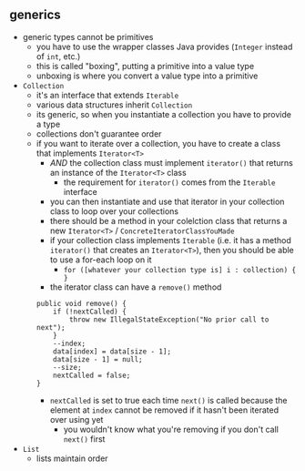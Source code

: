 ## generics
- generic types cannot be primitives
    - you have to use the wrapper classes Java provides (`Integer` instead of `int`, etc.)
    - this is called "boxing", putting a primitive into a value type
    - unboxing is where you convert a value type into a primitive
- `Collection`
    - it's an interface that extends `Iterable`
    - various data structures inherit `Collection`
    - its generic, so when you instantiate a collection you have to provide a type
    - collections don't guarantee order
    - if you want to iterate over a collection, you have to create a class that implements `Iterator<T>`
        - _AND_ the collection class must implement `iterator()` that returns an instance of the `Iterator<T>` class
            - the requirement for `iterator()` comes from the `Iterable` interface
        - you can then instantiate and use that iterator in your collection class to loop over your collections
        - there should be a method in your colelction class that returns a new `Iterator<T>` / `ConcreteIteratorClassYouMade`
        - if your collection class implements `Iterable` (i.e. it has a method `iterator()` that creates an `Iterator<T>`), then you should be able to use a for-each loop on it
            - `for ([whatever your collection type is] i : collection) { }`
        - the iterator class can have a `remove()` method
        ```
        public void remove() {
            if (!nextCalled) {
                throw new IllegalStateException("No prior call to next");
            }
            --index;
            data[index] = data[size - 1];
            data[size - 1] = null;
            --size;
            nextCalled = false;
        }
        ```
        - `nextCalled` is set to true each time `next()` is called because the element at `index` cannot be removed if it hasn't been iterated over using yet
            - you wouldn't know what you're removing if you don't call `next()` first
- `List`
    - lists maintain order
